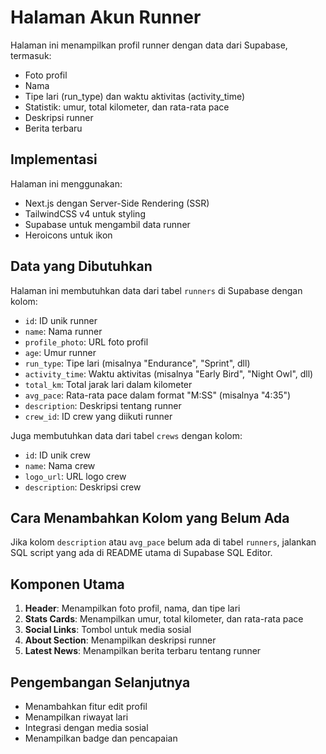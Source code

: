 # Halaman Akun Runner

Halaman ini menampilkan profil runner dengan data dari Supabase, termasuk:
- Foto profil
- Nama
- Tipe lari (run_type) dan waktu aktivitas (activity_time)
- Statistik: umur, total kilometer, dan rata-rata pace
- Deskripsi runner
- Berita terbaru

## Implementasi

Halaman ini menggunakan:
- Next.js dengan Server-Side Rendering (SSR)
- TailwindCSS v4 untuk styling
- Supabase untuk mengambil data runner
- Heroicons untuk ikon

## Data yang Dibutuhkan

Halaman ini membutuhkan data dari tabel `runners` di Supabase dengan kolom:
- `id`: ID unik runner
- `name`: Nama runner
- `profile_photo`: URL foto profil
- `age`: Umur runner
- `run_type`: Tipe lari (misalnya "Endurance", "Sprint", dll)
- `activity_time`: Waktu aktivitas (misalnya "Early Bird", "Night Owl", dll)
- `total_km`: Total jarak lari dalam kilometer
- `avg_pace`: Rata-rata pace dalam format "M:SS" (misalnya "4:35")
- `description`: Deskripsi tentang runner
- `crew_id`: ID crew yang diikuti runner

Juga membutuhkan data dari tabel `crews` dengan kolom:
- `id`: ID unik crew
- `name`: Nama crew
- `logo_url`: URL logo crew
- `description`: Deskripsi crew

## Cara Menambahkan Kolom yang Belum Ada

Jika kolom `description` atau `avg_pace` belum ada di tabel `runners`, jalankan SQL script yang ada di README utama di Supabase SQL Editor.

## Komponen Utama

1. **Header**: Menampilkan foto profil, nama, dan tipe lari
2. **Stats Cards**: Menampilkan umur, total kilometer, dan rata-rata pace
3. **Social Links**: Tombol untuk media sosial
4. **About Section**: Menampilkan deskripsi runner
5. **Latest News**: Menampilkan berita terbaru tentang runner

## Pengembangan Selanjutnya

- Menambahkan fitur edit profil
- Menampilkan riwayat lari
- Integrasi dengan media sosial
- Menampilkan badge dan pencapaian 